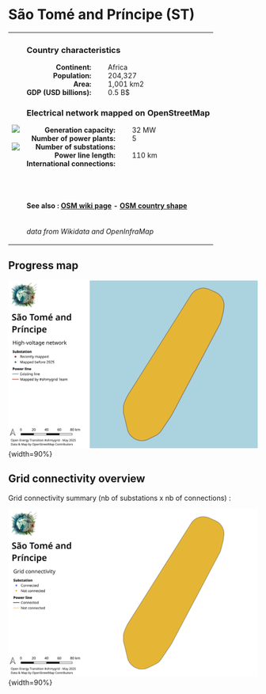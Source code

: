# São Tomé and Príncipe (ST)

<table width="90%">
<tr>
<td>
<img src="https://upload.wikimedia.org/wikipedia/commons/0/0a/Flag_of_S%C3%A3o_Tom%C3%A9_and_Pr%C3%ADncipe.svg" width="250">
<br><br>
<img src="https://upload.wikimedia.org/wikipedia/commons/2/2e/Sao_Tome_and_Principe_on_the_globe_%28Africa_centered%29.svg" width="250"></td>
<td>
<h3>Country characteristics</h3>
<div style="display: inline-block;text-align:right;margin-right:30px;font-weight: bold;">
Continent:<br>Population:<br>Area:<br>GDP (USD billions):
</div>
<div style="display: inline-block;">
Africa<br>204,327<br>1,001 km2<br>0.5 B$
</div>
<h3>Electrical network mapped on OpenStreetMap</h3>
<div style="display: inline-block;text-align:right;margin-right:30px;font-weight: bold;">Generation capacity:<br>
Number of power plants:<br>
Number of substations:<br>
Power line length:<br>
International connections:<br>
</div>
<div style="display: inline-block;">32 MW<br>
5<br>
<br>
110 km<br>
<br>
</div>

<br><br><h4>See also :
<a href="https://wiki.openstreetmap.org/wiki/Power_networks/São Tomé and Príncipe" target="_blank">OSM wiki page</a> -
<a href="https://openstreetmap.org/relation/535880" target="_blank">OSM country shape</a>
</h4>

<br><i>data from Wikidata and OpenInfraMap</i>
</td>
</tr>
</table>


## Progress map

![Map](../images/maps_countries/ST/high-voltage-network.png){width=90%}



## Grid connectivity overview

Grid connectivity summary (nb of substations x nb of connections) :<br>

![Map](../images/maps_countries/ST/grid-connectivity.png){width=90%}


